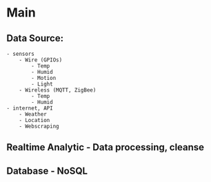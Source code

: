 # Main

## Data Source:
    - sensors
        - Wire (GPIOs)
            - Temp
            - Humid
            - Motion
            - Light
        - Wireless (MQTT, ZigBee)
            - Temp
            - Humid
    - internet, API
        - Weather
        - Location
        - Webscraping

## Realtime Analytic - Data processing, cleanse

## Database - NoSQL